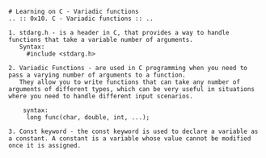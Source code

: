 
	# Learning on C - Variadic functions
	.. :: 0x10. C - Variadic functions :: ..

	1. stdarg.h - is a header in C, that provides a way to handle functions that take a variable number of arguments.
	   Syntax:
	     #include <stdarg.h>
	     
	2. Variadic Functions - are used in C programming when you need to pass a varying number of arguments to a function.
	   They allow you to write functions that can take any number of arguments of different types, which can be very useful in situations where you need to handle different input scenarios.

	    syntax:
	     long func(char, double, int, ...);

	3. Const keyword - the const keyword is used to declare a variable as a constant. A constant is a variable whose value cannot be modified once it is assigned.
	